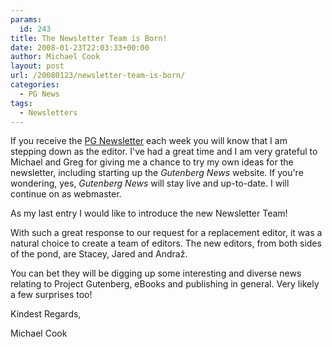 ```yaml
---
params:
  id: 243
title: The Newsletter Team is Born!
date: 2008-01-23T22:03:33+00:00
author: Michael Cook
layout: post
url: /20080123/newsletter-team-is-born/
categories:
  - PG News
tags:
  - Newsletters
---
```

If you receive the [PG Newsletter](/newsletter/) each week you will know that I am stepping down as the editor. I've had a great time and I am very grateful to Michael and Greg for giving me a chance to try my own ideas for the newsletter, including starting up the _Gutenberg News_ website. If you're wondering, yes, _Gutenberg News_ will stay live and up-to-date. I will continue on as webmaster.

As my last entry I would like to introduce the new Newsletter Team!

With such a great response to our request for a replacement editor, it was a natural choice to create a team of editors. The new editors, from both sides of the pond, are Stacey, Jared and Andraž.

You can bet they will be digging up some interesting and diverse news relating to Project Gutenberg, eBooks and publishing in general. Very likely a few surprises too!

Kindest Regards,

Michael Cook
